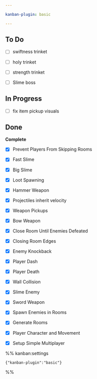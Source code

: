 ```yaml
---

kanban-plugin: basic

---
```


## To Do

- [ ] swiftness trinket
- [ ] holy trinket
- [ ] strength trinket
- [ ] Slime boss


## In Progress

- [ ] fix item pickup visuals


## Done

**Complete**
- [x] Prevent Players From Skipping Rooms
- [x] Fast Slime
- [x] Big Slime
- [x] Loot Spawning
- [x] Hammer Weapon
- [x] Projectiles inherit velocity
- [x] Weapon Pickups
- [x] Bow Weapon
- [x] Close Room Until Enemies Defeated
- [x] Closing Room Edges
- [x] Enemy Knockback
- [x] Player Dash
- [x] Player Death
- [x] Wall Collision
- [x] Slime Enemy
- [x] Sword Weapon
- [x] Spawn Enemies in Rooms
- [x] Generate Rooms
- [x] Player Character and Movement
- [x] Setup Simple Multiplayer




%% kanban:settings
```
{"kanban-plugin":"basic"}
```
%%